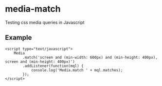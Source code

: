 media-match
===========

Testing css media queries in Javascript

Example
---
```
<script type="text/javascript">
    Media
        .match('screen and (min-width: 600px) and (min-height: 400px), screen and (min-height: 400px)')
        .addListener(function(mql) {
            console.log('Media.match ' + mql.matches);
        });
</script>
```